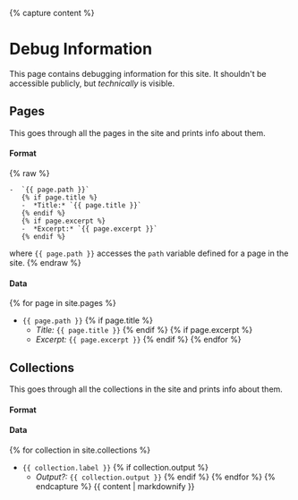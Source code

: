 {% capture content %}
# Debug Information
This page contains debugging information for this site. It shouldn't be accessible
publicly, but *technically* is visible.

## Pages
This goes through all the pages in the site and prints info about them.

#### Format

{% raw %}
```
-  `{{ page.path }}`
   {% if page.title %}
   -  *Title:* `{{ page.title }}`
   {% endif %}
   {% if page.excerpt %}
   -  *Excerpt:* `{{ page.excerpt }}`
   {% endif %}
```

where `{{ page.path }}` accesses the `path` variable defined for a page in the
site.
{% endraw %}

#### Data

{% for page in site.pages %}
-  `{{ page.path }}`
   {% if page.title %}
   -  *Title:* `{{ page.title }}`
   {% endif %}
   {% if page.excerpt %}
   -  *Excerpt:* `{{ page.excerpt }}`
   {% endif %}
{% endfor %}

## Collections
This goes through all the collections in the site and prints info about them.

#### Format

#### Data

{% for collection in site.collections %}
-  `{{ collection.label }}`
   {% if collection.output %}
   -  *Output?:* `{{ collection.output }}`
   {% endif %}
{% endfor %}
{% endcapture %}
{{ content | markdownify }}
